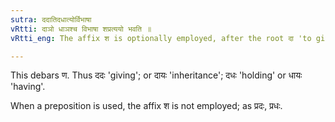 ```yaml
---
sutra: ददातिदधात्योर्विभाषा
vRtti: दाञो धाञश्च विभाषा शप्रत्ययो भवति ॥
vRtti_eng: The affix श is optionally employed, after the root दा 'to give', and धा 'to hold', when used without a preposition.

---
```

This debars ण. Thus ददः 'giving'; or दायः 'inheritance'; दधः 'holding' or धायः 'having'.

When a preposition is used, the affix श is not employed; as प्रदः, प्रधः.
